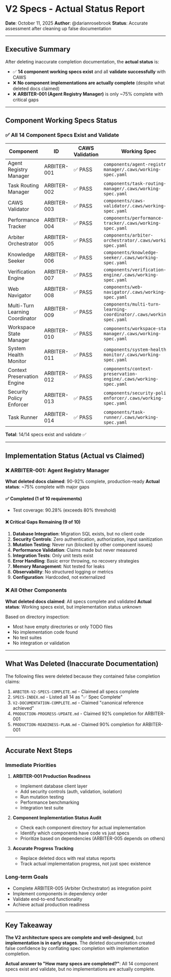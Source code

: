 # V2 Specs - Actual Status Report

**Date**: October 11, 2025
**Author**: @darianrosebrook
**Status**: Accurate assessment after cleaning up false documentation

---

## Executive Summary

After deleting inaccurate completion documentation, the **actual status** is:

- ✅ **14 component working specs exist** and all **validate successfully** with CAWS
- ❌ **No component implementations are actually complete** (despite what deleted docs claimed)
- ❌ **ARBITER-001 (Agent Registry Manager)** is only ~75% complete with critical gaps

---

## Component Working Specs Status

### ✅ All 14 Component Specs Exist and Validate

| Component                       | ID          | CAWS Validation | Working Spec                                                         |
| ------------------------------- | ----------- | --------------- | -------------------------------------------------------------------- |
| Agent Registry Manager          | ARBITER-001 | ✅ PASS         | `components/agent-registry-manager/.caws/working-spec.yaml`          |
| Task Routing Manager            | ARBITER-002 | ✅ PASS         | `components/task-routing-manager/.caws/working-spec.yaml`            |
| CAWS Validator                  | ARBITER-003 | ✅ PASS         | `components/caws-validator/.caws/working-spec.yaml`                  |
| Performance Tracker             | ARBITER-004 | ✅ PASS         | `components/performance-tracker/.caws/working-spec.yaml`             |
| Arbiter Orchestrator            | ARBITER-005 | ✅ PASS         | `components/arbiter-orchestrator/.caws/working-spec.yaml`            |
| Knowledge Seeker                | ARBITER-006 | ✅ PASS         | `components/knowledge-seeker/.caws/working-spec.yaml`                |
| Verification Engine             | ARBITER-007 | ✅ PASS         | `components/verification-engine/.caws/working-spec.yaml`             |
| Web Navigator                   | ARBITER-008 | ✅ PASS         | `components/web-navigator/.caws/working-spec.yaml`                   |
| Multi-Turn Learning Coordinator | ARBITER-009 | ✅ PASS         | `components/multi-turn-learning-coordinator/.caws/working-spec.yaml` |
| Workspace State Manager         | ARBITER-010 | ✅ PASS         | `components/workspace-state-manager/.caws/working-spec.yaml`         |
| System Health Monitor           | ARBITER-011 | ✅ PASS         | `components/system-health-monitor/.caws/working-spec.yaml`           |
| Context Preservation Engine     | ARBITER-012 | ✅ PASS         | `components/context-preservation-engine/.caws/working-spec.yaml`     |
| Security Policy Enforcer        | ARBITER-013 | ✅ PASS         | `components/security-policy-enforcer/.caws/working-spec.yaml`        |
| Task Runner                     | ARBITER-014 | ✅ PASS         | `components/task-runner/.caws/working-spec.yaml`                     |

**Total**: 14/14 specs exist and validate ✅

---

## Implementation Status (Actual vs Claimed)

### ❌ ARBITER-001: Agent Registry Manager

**What deleted docs claimed**: 90-92% complete, production-ready
**Actual status**: ~75% complete with major gaps

#### ✅ Completed (1 of 10 requirements)

- Test coverage: 90.28% (exceeds 80% threshold)

#### ❌ Critical Gaps Remaining (9 of 10)

1. **Database Integration**: Migration SQL exists, but no client code
2. **Security Controls**: Zero authentication, authorization, input sanitization
3. **Mutation Testing**: Never run (blocked by other component issues)
4. **Performance Validation**: Claims made but never measured
5. **Integration Tests**: Only unit tests exist
6. **Error Handling**: Basic error throwing, no recovery strategies
7. **Memory Management**: Not tested for leaks
8. **Observability**: No structured logging or metrics
9. **Configuration**: Hardcoded, not externalized

### ❌ All Other Components

**What deleted docs claimed**: All specs complete and validated
**Actual status**: Working specs exist, but implementation status unknown

Based on directory inspection:

- Most have empty directories or only TODO files
- No implementation code found
- No test suites
- No integration or validation

---

## What Was Deleted (Inaccurate Documentation)

The following files were deleted because they contained false completion claims:

1. `ARBITER-V2-SPECS-COMPLETE.md` - Claimed all specs complete
2. `SPECS-INDEX.md` - Listed all 14 as "✅ Spec Complete"
3. `V2-DOCUMENTATION-COMPLETE.md` - Claimed "canonical reference achieved"
4. `PRODUCTION-PROGRESS-UPDATE.md` - Claimed 92% completion for ARBITER-001
5. `PRODUCTION-READINESS-PLAN.md` - Claimed 90% completion for ARBITER-001

---

## Accurate Next Steps

### Immediate Priorities

1. **ARBITER-001 Production Readiness**

   - Implement database client layer
   - Add security controls (auth, validation, isolation)
   - Run mutation testing
   - Performance benchmarking
   - Integration test suite

2. **Component Implementation Status Audit**

   - Check each component directory for actual implementation
   - Identify which components have code vs just specs
   - Prioritize based on dependencies (ARBITER-005 depends on others)

3. **Accurate Progress Tracking**
   - Replace deleted docs with real status reports
   - Track actual implementation progress, not just spec existence

### Long-term Goals

- Complete ARBITER-005 (Arbiter Orchestrator) as integration point
- Implement components in dependency order
- Validate end-to-end functionality
- Achieve actual production readiness

---

## Key Takeaway

**The V2 architecture specs are complete and well-designed**, but **implementation is in early stages**. The deleted documentation created false confidence by conflating spec completion with implementation completion.

**Actual answer to "How many specs are completed?"**: All 14 component specs exist and validate, but no implementations are actually complete.
